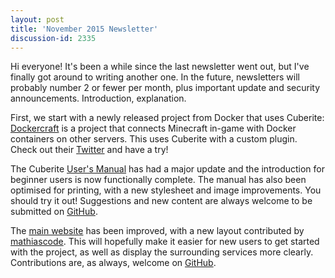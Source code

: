 ```yaml
---
layout: post
title: 'November 2015 Newsletter'
discussion-id: 2335
---
```

Hi everyone! It's been a while since the last newsletter went out, but I've finally got around to writing another one. In the future, newsletters will probably number 2 or fewer per month, plus important update and security announcements. Introduction, explanation.

First, we start with a newly released project from Docker that uses Cuberite: [Dockercraft](https://github.com/docker/dockercraft) is a project that connects Minecraft in-game with Docker containers on other servers. This uses Cuberite with a custom plugin. Check out their [Twitter](https://twitter.com/dockercraft) and have a try!

The Cuberite [User's Manual](https://github.com/cuberite/users-manual) has had a major update and the introduction for beginner users is now functionally complete. The manual has also been optimised for printing, with a new stylesheet and image improvements. You should try it out! Suggestions and new content are always welcome to be submitted on [GitHub](https://github.com/cuberite/users-manual).

The [main website](https://cuberite.org/) has been improved, with a new layout contributed by [mathiascode](https://github.com/mathiascode). This will hopefully make it easier for new users to get started with the project, as well as display the surrounding services more clearly. Contributions are, as always, welcome on [GitHub](https://github.com/cuberite/cuberite.github.io).

